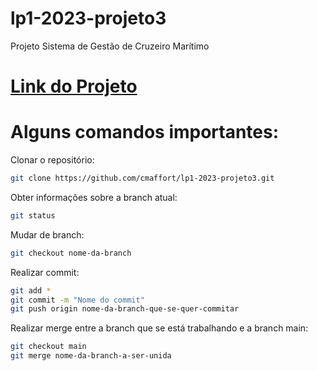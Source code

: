 # lp1-2023-projeto3
Projeto Sistema de Gestão de Cruzeiro Marítimo
# [Link do Projeto](https://docs.google.com/document/d/1TNPGaOREDJse_yELnOhYygZwdwmEGo4s5iy_OJ7Jt7o/edit#heading=h.falsb9wpma3s)

# Alguns comandos importantes:

Clonar o repositório: 

```bash
git clone https://github.com/cmaffort/lp1-2023-projeto3.git
```

Obter informações sobre a branch atual:

```bash
git status
```

Mudar de branch:

```bash
git checkout nome-da-branch
```

Realizar commit:

```bash
git add *
git commit -m "Nome do commit"
git push origin nome-da-branch-que-se-quer-commitar
```

Realizar merge entre a branch que se está trabalhando e a branch main:

```bash
git checkout main
git merge nome-da-branch-a-ser-unida
```
